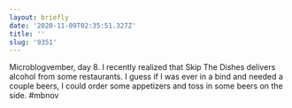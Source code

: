 ```yaml
---
layout: briefly
date: '2020-11-09T02:35:51.327Z'
title: ''
slug: '9351'
---
```

Microblogvember, day 8. I recently realized that Skip The Dishes delivers alcohol from some restaurants. I guess if I was ever in a bind and needed a couple beers, I could order some appetizers and toss in some beers on the side. #mbnov
